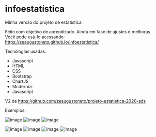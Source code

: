 # infoestatística
Minha versão do projeto de estatística. 

Feito com objetivo de aprendizado. 
Ainda em fase de ajustes e melhoras.  
Você pode usá-lo acessando: https://zeaugustoneto.github.io/infoestatistica/  

Tecnologias usadas: 
<ul> 
  <li>Javascript</li>
  <li>HTML</li>
  <li>CSS</li>
  <li>Bootstrap</li>
  <li>ChartJS</li>
  <li>Modernizr</li>
  <li>Javascript</li>
 </ul>
   
   V2 de https://github.com/zeaugustoneto/projeto-estatistica-2020-ads
   
   
   Exemplos:   
   
 ![image](https://user-images.githubusercontent.com/51143655/168143604-889b4cb7-7608-46a8-9516-23278636b30b.png)
![image](https://user-images.githubusercontent.com/51143655/168143706-60c9a6ef-467f-4d86-9cde-7aab1a6ef218.png)
![image](https://user-images.githubusercontent.com/51143655/168143790-c518e11a-2c2f-4022-86f7-3db2ba99f056.png)

![image](https://user-images.githubusercontent.com/51143655/168141991-bc4ac0d6-8189-429c-8082-20b22ad2d653.png)
![image](https://user-images.githubusercontent.com/51143655/168142111-8c8f5751-c7f7-4c2b-be0f-d1c8e0af0bb1.png)
![image](https://user-images.githubusercontent.com/51143655/168142189-9a8b8533-2323-4523-b110-c164cc190cea.png)
![image](https://user-images.githubusercontent.com/51143655/168142927-69cec3c7-cee3-4905-a17f-62716e6dfcd0.png)
 

